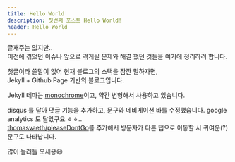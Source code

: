 ```yaml
---
title: Hello World
description: 첫번째 포스트 Hello World!
header: Hello World
---
```


글재주는 없지만..  
이전에 겪었던 이슈나 앞으로 겪게될 문제와 해결 했던 것들을 여기에 정리하려 합니다.  

첫글이라 쓸말이 없어 현재 블로그의 스택을 잠깐 말하자면,  
Jekyll + Github Page 기반의 블로그입니다.

Jekyll 테마는 [monochrome](https://github.com/dyutibarma/monochrome)이고, 약간 변형해서 사용하고 있습니다.

disqus 를 달아 댓글 기능을 추가하고, 문구와 네비게이션 바를 수정했습니다.
google analytics 도 달았구요 ㅎㅎ..  
[thomasvaeth/pleaseDontGo](http://thomasvaeth.com/pleaseDontGo/)를 추가해서 방문자가 다른 탭으로 이동할 시 귀여운(?) 문구도 나타납니다.

많이 놀러들 오세용😃
